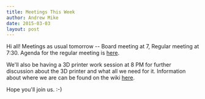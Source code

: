 ```yaml
---
title: Meetings This Week
author: Andrew Mike
date: 2015-03-03
layout: post
---
```


Hi all! Meetings as usual tomorrow -- Board meeting at 7, Regular meeting at 7:30. Agenda for the regular meeting is [here](http://wiki.hacksburg.org/meetings:meeting_agenda_and_minutes_for_2015-03-03).

We'll also be having a 3D printer work session at 8 PM for further discussion about the 3D printer and what all we need for it. Information about where we are can be found on the wiki [here](http://wiki.hacksburg.org/the_search_for_a_3d_printer).

Hope you'll join us. :-)